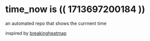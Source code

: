 # time_now is (( 1713697200184 ))

an automated repo that shows the currnent time

inspired by [breakingheatmap](https://github.com/breakingheatmap/breakingheatmap)